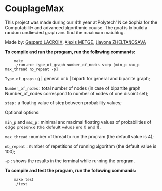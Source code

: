 # CouplageMax

This project was made during our 4th year at Polytech' Nice Sophia for the Computability and advanced algorithmic course.
The goal is to build a random undirected graph and find the maximum matching.

Made by: [Gaspard LACROIX](https://github.com/gaspardL), [Alexis METGE](https://github.com/Hyspirit), [Liavona ZHELTANOSAVA](https://github.com/LiavonaZh)

**To compile and run the program, run the following commands:**
```
    make
    ./run.exe Type_of_graph Number_of_nodes step [min_p max_p max_thread nb_repeat -p]
```
`Type_of_graph` : g | general or b | biparti for general and bipartite graph;

`Number_of_nodes` : total number of nodes (in case of bipartite graph Number_of_nodes correspond to number of nodes of one disjoint set);

`step` : a floating value of step between probability values;

Optional options:

`min_p` and `max_p` : minimal and maximal floating values of probabilities of edge presence (the default values are 0 and 1);

`max_thread` : number of thread to run the program (the default value is 4);

`nb_repeat` : number of repetitions of running algorithm (the default value is 100);

`-p` : shows the results in the terminal while running the program.

**To compile and test the program, run the following commands:**
```
    make test
    ./test
```
